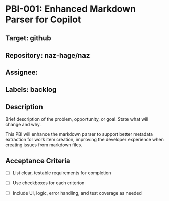 # PBI-001: Enhanced Markdown Parser for Copilot

## Target: github
## Repository: naz-hage/naz
## Assignee: 
## Labels: backlog


## Description

Brief description of the problem, opportunity, or goal. State what will change and why.

This PBI will enhance the markdown parser to support better metadata extraction for work item creation, improving the developer experience when creating issues from markdown files.

## Acceptance Criteria
- [ ] List clear, testable requirements for completion
- [ ] Use checkboxes for each criterion
- [ ] Include UI, logic, error handling, and test coverage as needed

